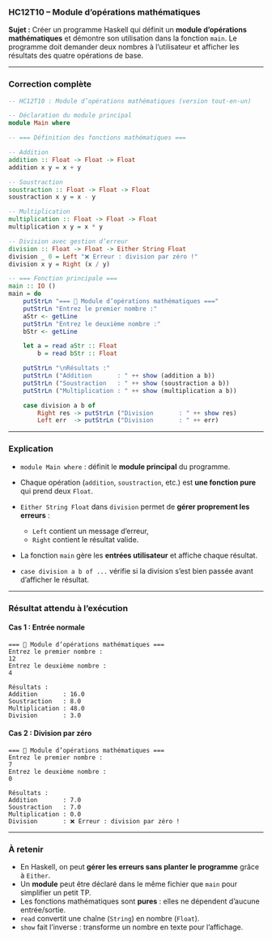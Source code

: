 ### **HC12T10 – Module d’opérations mathématiques**

**Sujet :**
Créer un programme Haskell qui définit un **module d’opérations mathématiques** et démontre son utilisation dans la fonction `main`.
Le programme doit demander deux nombres à l’utilisateur et afficher les résultats des quatre opérations de base.

---

### **Correction complète**

```haskell
-- HC12T10 : Module d’opérations mathématiques (version tout-en-un)

-- Déclaration du module principal
module Main where

-- === Définition des fonctions mathématiques ===

-- Addition
addition :: Float -> Float -> Float
addition x y = x + y

-- Soustraction
soustraction :: Float -> Float -> Float
soustraction x y = x - y

-- Multiplication
multiplication :: Float -> Float -> Float
multiplication x y = x * y

-- Division avec gestion d’erreur
division :: Float -> Float -> Either String Float
division _ 0 = Left "❌ Erreur : division par zéro !"
division x y = Right (x / y)

-- === Fonction principale ===
main :: IO ()
main = do
    putStrLn "=== 🧮 Module d’opérations mathématiques ==="
    putStrLn "Entrez le premier nombre :"
    aStr <- getLine
    putStrLn "Entrez le deuxième nombre :"
    bStr <- getLine

    let a = read aStr :: Float
        b = read bStr :: Float

    putStrLn "\nRésultats :"
    putStrLn ("Addition       : " ++ show (addition a b))
    putStrLn ("Soustraction   : " ++ show (soustraction a b))
    putStrLn ("Multiplication : " ++ show (multiplication a b))

    case division a b of
        Right res -> putStrLn ("Division       : " ++ show res)
        Left err  -> putStrLn ("Division       : " ++ err)
```

---

### **Explication**

* `module Main where` : définit le **module principal** du programme.
* Chaque opération (`addition`, `soustraction`, etc.) est **une fonction pure** qui prend deux `Float`.
* `Either String Float` dans `division` permet de **gérer proprement les erreurs** :

  * `Left` contient un message d’erreur,
  * `Right` contient le résultat valide.
* La fonction `main` gère les **entrées utilisateur** et affiche chaque résultat.
* `case division a b of ...` vérifie si la division s’est bien passée avant d’afficher le résultat.

---

### **Résultat attendu à l’exécution**

#### Cas 1 : Entrée normale

```
=== 🧮 Module d’opérations mathématiques ===
Entrez le premier nombre :
12
Entrez le deuxième nombre :
4

Résultats :
Addition       : 16.0
Soustraction   : 8.0
Multiplication : 48.0
Division       : 3.0
```

#### Cas 2 : Division par zéro

```
=== 🧮 Module d’opérations mathématiques ===
Entrez le premier nombre :
7
Entrez le deuxième nombre :
0

Résultats :
Addition       : 7.0
Soustraction   : 7.0
Multiplication : 0.0
Division       : ❌ Erreur : division par zéro !
```

---

### **À retenir**

* En Haskell, on peut **gérer les erreurs sans planter le programme** grâce à `Either`.
* Un **module** peut être déclaré dans le même fichier que `main` pour simplifier un petit TP.
* Les fonctions mathématiques sont **pures** : elles ne dépendent d’aucune entrée/sortie.
* `read` convertit une chaîne (`String`) en nombre (`Float`).
* `show` fait l’inverse : transforme un nombre en texte pour l’affichage.
